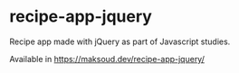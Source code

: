 # recipe-app-jquery
Recipe app made with jQuery as part of Javascript studies. 

Available in https://maksoud.dev/recipe-app-jquery/
